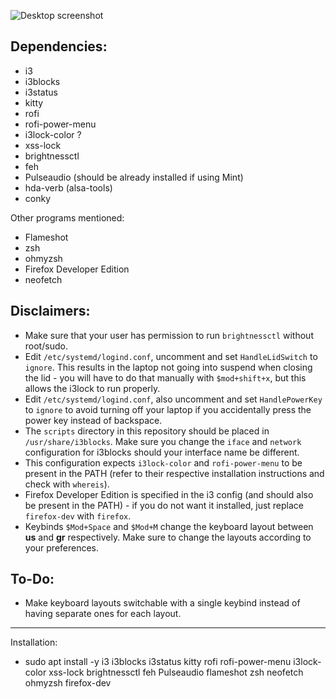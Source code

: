 ![Desktop screenshot](desktop.png)

Dependencies:
-
- i3
- i3blocks
- i3status
- kitty
- rofi
- rofi-power-menu
- i3lock-color ?
- xss-lock
- brightnessctl
- feh
- Pulseaudio (should be already installed if using Mint)
- hda-verb (alsa-tools)
- conky

Other programs mentioned:
- Flameshot
- zsh
- ohmyzsh
- Firefox Developer Edition
- neofetch



Disclaimers:
-
- Make sure that your user has permission to run `brightnessctl` without root/sudo.
- Edit `/etc/systemd/logind.conf`, uncomment and set `HandleLidSwitch` to `ignore`. This results in the laptop not going into suspend when closing the lid - you will have to do that manually with `$mod+shift+x`, but this allows the i3lock to run properly.
- Edit `/etc/systemd/logind.conf`, also uncomment and set `HandlePowerKey` to `ignore` to avoid turning off your laptop if you accidentally press the power key instead of backspace.
- The `scripts` directory in this repository should be placed in `/usr/share/i3blocks`. Make sure you change the `iface` and `network` configuration for i3blocks should your interface name be different.
- This configuration expects `i3lock-color` and `rofi-power-menu` to be present in the PATH (refer to their respective installation instructions and check with `whereis`).
- Firefox Developer Edition is specified in the i3 config (and should also be present in the PATH) - if you do not want it installed, just replace `firefox-dev` with `firefox`.
- Keybinds `$Mod+Space` and `$Mod+M` change the keyboard layout between **us** and **gr** respectively. Make sure to change the layouts according to your preferences.

To-Do:
-
- Make keyboard layouts switchable with a single keybind instead of having separate ones for each layout.

---
Installation:
- sudo apt install -y i3 i3blocks i3status kitty rofi rofi-power-menu i3lock-color xss-lock brightnessctl feh Pulseaudio flameshot zsh neofetch ohmyzsh firefox-dev